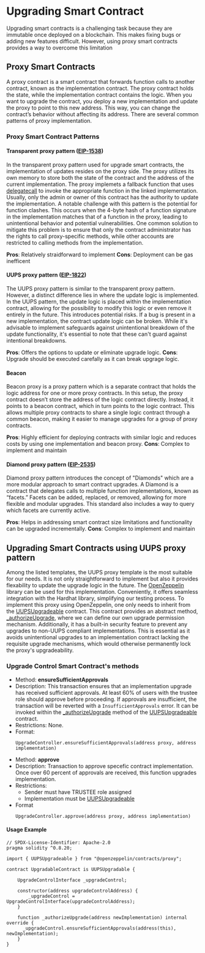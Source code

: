 # Upgrading Smart Contract

Upgrading smart contracts is a challenging task because they are immutable once deployed on a blockchain. This makes fixing bugs or adding new features difficult. However, using proxy smart contracts provides a way to overcome this limitation

## Proxy Smart Contracts

A proxy contract is a smart contract that forwards function calls to another contract, known as the implementation contract. The proxy contract holds the state, while the implementation contract contains the logic. When you want to upgrade the contract, you deploy a new implementation and update the proxy to point to this new address. This way, you can change the contract’s behavior without affecting its address. There are several common patterns of proxy implementation.

### Proxy Smart Contract Patterns

#### Transparent proxy pattern ([EIP-1538](https://eips.ethereum.org/EIPS/eip-1538))
In the transparent proxy pattern used for upgrade smart contracts, the implementation of updates resides on the proxy side. The proxy utilizes its own memory to store both the state of the contract and the address of the current implementation. The proxy implemets a fallback function that uses [delegatecall](https://solidity-by-example.org/delegatecall/) to invoke the appropriate function in the linked implementation. Usually, only the admin or owner of this contract has the authority to update the implementation. A notable challenge with this pattern is the potential for function clashes. This occurs when the 4-byte hash of a function signature in the implementation matches that of a function in the proxy, leading to unintentional behavior and potential vulnerabilities. One common solution to mitigate this problem is to ensure that only the contract administrator has the rights to call proxy-specific methods, while other accounts are restricted to calling methods from the implementation.

**Pros**: Relatively straidforward to implement
**Cons**: Deployment can be gas inefficent

#### UUPS proxy pattern ([EIP-1822](https://eips.ethereum.org/EIPS/eip-1822))
The UUPS proxy pattern is similar to the transparent proxy pattern. However, a distinct difference lies in where the update logic is implemented. In the UUPS pattern, the update logic is placed within the implementation contract, allowing for the possibility to modify this logic or even remove it entirely in the future. This introduces potential risks. If a bug is present in a new implementation,  the contract update logic can be broken. While it's advisable to implement safeguards against unintentional breakdown of the update functionality, it's essential to note that these can't guard against intentional breakdowns.

**Pros**: Offers the options to update or eliminate upgrade logic.
**Cons**: Upgrade should be executed carefally as it can break upgrage logic.

#### Beacon
Beacon proxy is a proxy pattern which is a separate contract that holds the logic address for one or more proxy contracts. In this setup, the proxy contract doesn’t store the address of the logic contract directly. Instead, it points to a beacon contract, which in turn points to the logic contract. This allows multiple proxy contracts to share a single logic contract through a common beacon, making it easier to manage upgrades for a group of proxy contracts.

**Pros**: Highly efficient for deploying contracts with similar logic and reduces costs by using one implementation and beacon proxy.
**Cons**: Complex to implement and maintain

#### Diamond proxy pattern ([EIP-2535](https://eips.ethereum.org/EIPS/eip-2535))
Diamond proxy pattern introduces the concept of "Diamonds" which are a more modular approach to smart contract upgrades. A Diamond is a contract that delegates calls to multiple function implementations, known as “facets.” Facets can be added, replaced, or removed, allowing for more flexible and modular upgrades. This standard also includes a way to query which facets are currently active.

**Pros**: Helps in addressing smart contract size limitations and functionality can be upgraded incrementally.
**Cons**: Complex to implement and maintain

## Upgrading Smart Contracts using UUPS proxy pattern
Among the listed templates, the UUPS proxy template is the most suitable for our needs. It is not only straightforward to implement but also it provides flexability to update the upgrade logic in the future. The [OpenZeppelin](https://docs.openzeppelin.com/contracts/4.x/api/proxy) library can be used for this implementation. Conveniently, it offers seamless integration with the Hardhat library, simplifying our testing process. To implement this proxy using OpenZeppelin, one only needs to inherit from the [UUPSUpgradeable](https://docs.openzeppelin.com/contracts/4.x/api/proxy#UUPSUpgradeable) contract. This contract provides an abstract method, [_authorizeUpgrade](https://docs.openzeppelin.com/contracts/4.x/api/proxy#UUPSUpgradeable-_authorizeUpgrade-address-), where we can define our own upgrade permission mechanism. Additionally, it has a built-in security feature to prevent any upgrades to non-UUPS compliant implementations. This is essential as it avoids unintentional upgrades to an implementation contract lacking the requisite upgrade mechanisms, which would otherwise permanently lock the proxy's upgradeability.

### Upgrade Control Smart Contract's methods

* Method: **ensureSufficientApprovals**
* Description: This transaction ensures that an implementation upgrade has received sufficient approvals. At least 60% of users with the trustee role should approve before proceeding. If approvals are insufficient, the transaction will be reverted with a `InsufficientApprovals` error. It can be invoked within the [_authorizeUpgrade](https://docs.openzeppelin.com/contracts/4.x/api/proxy#UUPSUpgradeable-_authorizeUpgrade-address-) method of the [UUPSUpgradeable](https://docs.openzeppelin.com/contracts/4.x/api/proxy#UUPSUpgradeable) contract.
* Restrictions: None.
* Format:
  ```
  UpgradeController.ensureSufficientApprovals(address proxy, address implementation)
  ```
* Method: **approve**
* Description: Transaction to approve specefic contract implementation. Once over 60 percent of approvals are received, this function upgrades implementation.
* Restrictions:
  * Sender must have TRUSTEE role assigned
  * Implementation must be [UUPSUpgradeable](https://docs.openzeppelin.com/contracts/4.x/api/proxy#UUPSUpgradeable)
* Format
  ```
  UpgradeController.approve(address proxy, address implementation)
  ```
#### Usage Example

```
// SPDX-License-Identifier: Apache-2.0
pragma solidity ^0.8.20;

import { UUPSUpgradeable } from "@openzeppelin/contracts/proxy";

contract UpgradableContract is UUPSUpgradable {

    UpgradeControlInterface _upgradeControl;

    constructor(address upgradeControlAddress) {
        _upgradeControl = UpgradeControlInterface(upgradeControlAddress);
    }

    function _authorizeUpgrade(address newImplementation) internal override {
      _upgradeControl.ensureSufficientApprovals(address(this), newImplementation);
    }
}
```



